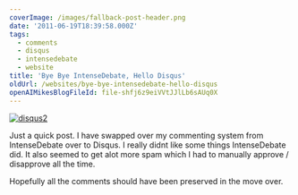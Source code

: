```yaml
---
coverImage: /images/fallback-post-header.png
date: '2011-06-19T18:39:58.000Z'
tags:
  - comments
  - disqus
  - intensedebate
  - website
title: 'Bye Bye IntenseDebate, Hello Disqus'
oldUrl: /websites/bye-bye-intensedebate-hello-disqus
openAIMikesBlogFileId: file-shfj6z9eiVVtJJlLb6sAUq0X
---
```


[![](/wp-content/uploads/2011/06/disqus2.jpg "disqus2")](/wp-content/uploads/2011/06/disqus2.jpg)

Just a quick post. I have swapped over my commenting system from IntenseDebate over to Disqus. I really didnt like some things IntenseDebate did. It also seemed to get alot more spam which I had to manually approve / disapprove all the time.

<!-- more -->

Hopefully all the comments should have been preserved in the move over.
